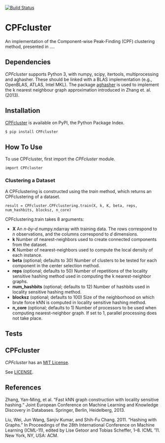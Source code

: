 [![Build Status](https://github.com/dstein64/aghasher/workflows/build/badge.svg)](https://github.com/dstein64/aghasher/actions)

CPFcluster
========

An implementation of the Component-wise Peak-Finding (CPF) clustering method, presented in ....

Dependencies
------------

*CPFcluster* supports Python 3, with numpy, scipy, itertools, multiprocessing and aghasher. These should be linked with a BLAS implementation
(e.g., OpenBLAS, ATLAS, Intel MKL). The package [aghasher](https://pypi.python.org/pypi/aghasher) is used to implement the k nearest neighbour graph approximation introduced in Zhang et. al. (2013). 

Installation
------------

[CPFcluster](https://pypi.python.org/pypi/CPFcluster) is available on PyPI, the Python Package Index.

```sh
$ pip install CPFcluster
```

How To Use
----------

To use CPFcluster, first import the *CPFcluster* module.

    import CPFcluster
    
### Clustering a Dataset

A CPFclustering is constructed using the *train* method, which returns an CPFclustering of a dataset.

    result = CPFcluster.CPFclustering.train(X, k, K, beta, reps, num_hashbits, blocksz, n_core)

CPFclustering.train takes 8 arguments:

* **X** An *n-by-d* numpy.ndarray with training data. The rows correspond to *n* observations, and the columns
  correspond to *d* dimensions.
* **k** Number of nearest-neighbors used to create connected components from the dataset.
* **K** Number of nearest-neighbors used to compute the local density of each instance.
* **beta** (optional; defaults to 30) Number of clusters to be tested for each component in the center selection method. 
* **reps** (optional; defaults to 50) Number of repetitions of the locality sensitive hashing method used in computing the k nearest-neighbor graphs. 
* **num_hashbits** (optional; defaults to 12) Number of hashbits used in locality sensitive hashing method. 
* **blocksz** (optional; defaults to 100) Size of the neighborhood on which brute force kNN is computed in locality sensitive hashing method. 
* **n_core** (optional; defaults to 1) Number of processors to be used when computing nearest-neighbor graph. If set to 1, parallel processing does not take place. 


Tests
-----


CPFcluster
-------

*CPFcluster* has an [MIT License](https://en.wikipedia.org/wiki/MIT_License).

See [LICENSE](LICENSE).

References
----------
Zhang, Yan-Ming, et al. “Fast kNN graph construction with locality sensitive hashing.“ Joint European Conference on Machine Learning and Knowledge Discovery in Databases. Springer, Berlin, Heidelberg, 2013.

Liu, Wei, Jun Wang, Sanjiv Kumar, and Shih-Fu Chang. 2011. “Hashing with Graphs.” In Proceedings of the 28th
International Conference on Machine Learning (ICML-11), edited by Lise Getoor and Tobias Scheffer, 1–8. ICML ’11. New
York, NY, USA: ACM.
